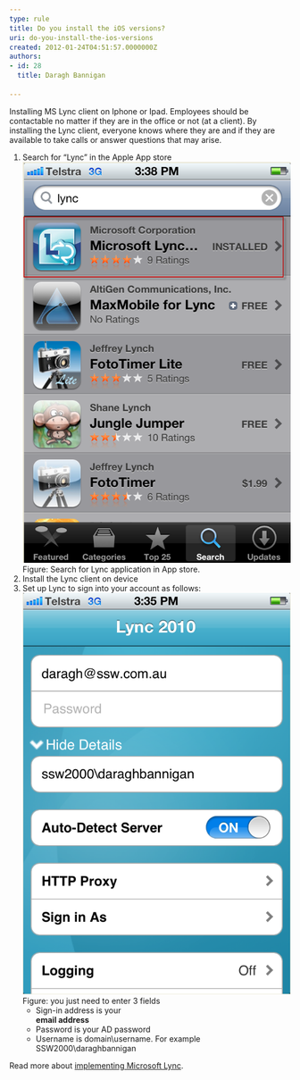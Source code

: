 ```yaml
---
type: rule
title: Do you install the iOS versions?
uri: do-you-install-the-ios-versions
created: 2012-01-24T04:51:57.0000000Z
authors:
- id: 28
  title: Daragh Bannigan

---
```


 Installing MS Lync client on Iphone or Ipad. Employees should be contactable no matter if they are in the office or not  (at a client). By installing the Lync client, everyone knows where they are and if they are available to take calls or answer questions that may arise. 
1. Search for “Lync” in the Apple App store <br>      ![](Lync1.png)Figure: Search for Lync application in App store.
2. Install the Lync client on device
3. Set up Lync to sign into your account as follows: <br>      ![](Lync2.png)Figure: you just need to enter 3 fields
    - Sign-in address is your <br>            **email address**
    - Password is your AD password​
    - Username is domain\username. For example SSW2000\daraghbannigan​


Read more about     [​implementing Microsoft Lync](http://www.ssw.com.au/ssw/Consulting/Lync.aspx).
​  
